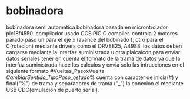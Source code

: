 # bobinadora
bobinadora semi automatica
bobinadora basada en microntrolador pic18f4550.
compilador usado CCS PIC C compiler.
controla 2 motores parado paso un para el eje x (avance del bobinado ), otro para el C(rotacion)
mediante drivers como el DRV8825, A4988.
los datos deben cargarse mediante la interfaz suministrada u otra plaicaicon para enviar datos seriales
tener en cuenta el formato de la trama de datos ya que la interfaz suministrada hace los calculos y envia
solo las intrucciones en el siguiente formato #Vueltas_PasoxVuelta _CambiarSentido_TipoPaso_estado_% 
cuenta con caracter de inicia(#) y final("%") de trama y separadores de trama ("_") 
la conexion el mediante  USB CDC(emulacion de puerto serial).


